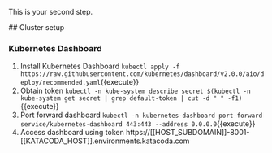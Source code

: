 This is your second step.

## Cluster setup

### Kubernetes Dashboard

1. Install Kubernetes Dashboard `kubectl apply -f https://raw.githubusercontent.com/kubernetes/dashboard/v2.0.0/aio/deploy/recommended.yaml`{{execute}}
1. Obtain token `kubectl -n kube-system describe secret $(kubectl -n kube-system get secret | grep default-token | cut -d " " -f1)`{{execute}}
1. Port forward dashboard `kubectl -n kubernetes-dashboard port-forward service/kubernetes-dashboard 443:443 --address 0.0.0.0`{{execute}}
1. Access dashboard using token https://[[HOST_SUBDOMAIN]]-8001-[[KATACODA_HOST]].environments.katacoda.com
